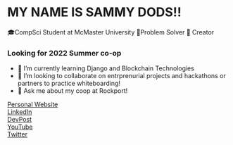 # MY NAME IS SAMMY DODS!!
🎓CompSci Student at McMaster University
🤔Problem Solver
👾 Creator

### Looking for 2022 Summer co-op

- 🌱 I’m currently learning Django and Blockchain Technologies
- 👯 I’m looking to collaborate on entrprenurial projects and hackathons or partners to practice whiteboarding!
- 💬 Ask me about my coop at Rockport!

[Personal Website](https://sammysdods.me)  
[LinkedIn](https://www.linkedin.com/in/sammy-dods/)  
[DevPost](https://devpost.com/sammysdods?ref_content=user-portfolio&ref_feature=portfolio&ref_medium=global-nav)  
[YouTube](https://www.youtube.com/channel/UC1CqjViOyCFJWbhUZsxqq1Q)  
[Twitter](https://twitter.com/Sammy_Dods)  
